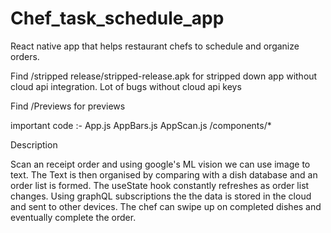 # Chef_task_schedule_app
React native app that helps restaurant chefs to schedule and organize orders.

Find /stripped release/stripped-release.apk for stripped down app without cloud api integration.
Lot of bugs without cloud api keys

Find /Previews for previews

important code :- 
App.js
AppBars.js
AppScan.js
/components/*

Description

Scan an receipt order and using google's ML vision we can use image to text.
The Text is then organised by comparing with a dish database and an order list is formed.
The useState hook constantly refreshes as order list changes.
Using graphQL subscriptions the the data is stored in the cloud and sent to other devices.
The chef can swipe up on completed dishes and eventually complete the order.
